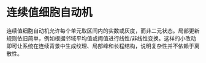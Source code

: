# 连续值细胞自动机

连续值细胞自动机允许每个单元取区间内的实数或灰度，而非二元状态。局部更新规则依旧简单，例如根据邻域平均值或阈值进行线性/非线性变换。这样的小改动即可让系统在连续背景中生成纹理、局部峰和长程结构，说明复杂性并不依赖于离散性。
